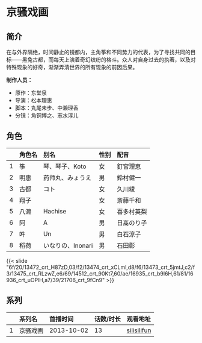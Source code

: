 # 京骚戏画


## 简介

在与外界隔绝，时间静止的镜都内，主角筝和不同势力的代表，为了寻找共同的目标——黑兔古都，而每天上演着奇幻缤纷的格斗。众人对自身过去的执著，以及对特殊现象的好奇，渐渐弄清世界的所有现象的前因后果。

**制作人员：**
- 原作：东堂泉
- 导演：松本理惠
- 脚本：丸尾未步、中濑理香
- 分镜：角铜博之、志水淳儿

## 角色

|     |   角色名   |   别名  | 性别 |  配音  |
|:--- |:------  |:----      |:---  |:--   |
| 1 | 筝 | 琴、琴子、Koto | 女 | 釘宮理恵 |
| 2 | 明惠 | 药师丸、みょうえ | 男 | 鈴村健一 |
| 3 | 古都 | コト | 女 | 久川綾 |
| 4 | 翔子 |  | 女 | 斎藤千和 |
| 5 | 八濑 | Hachise | 女 | 喜多村英梨 |
| 6 | 阿 | A | 男 | 日髙のり子 |
| 7 | 吽 | Un | 男 | 白石涼子 |
| 8 | 稻荷 | いなりの、Inonari | 男 | 石田彰 |

{{< slide "6f/20/13472_crt_H87zD,03/f2/13474_crt_xCLml,d8/f6/13473_crt_5jmtJ,c2/f3/13475_crt_RLzwZ,e6/69/14512_crt_90Kt7,60/ae/16935_crt_b9l6H,61/81/16936_crt_uOPlH,a7/39/21706_crt_9fCn9" >}}

## 系列

|     |   系列名   |   首播时间  | 话数/时长  | 观看地址 |
|:---  |:------    |:----      |:---       |:---  |
| 1 | 京骚戏画 | 2013-10-02 | 13 | [silisilifun](https://www.silisilifun.com/vodplay/PPZ7777Z/1/1/)  |



